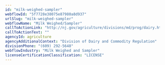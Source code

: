 ```yaml
---
id: "milk-weighed-sampler"
webflowId: "5f7728e38075e87980a8d937"
urlSlug: "milk-weighed-sampler"
webflowName: "Milk Weighed/Sampler"
callToActionLink: "http://nj.gov/agriculture/divisions/md/prog/dairy.html"
callToActionText: ""
agencyId: agriculture
agencyAdditionalContext: "Division of Dairy and Commodity Regulation"
divisionPhone: "(609) 292-5648"
webflowIndustry: "Milk Weighed and Sampler"
licenseCertificationClassification: "LICENSE"
---
```

